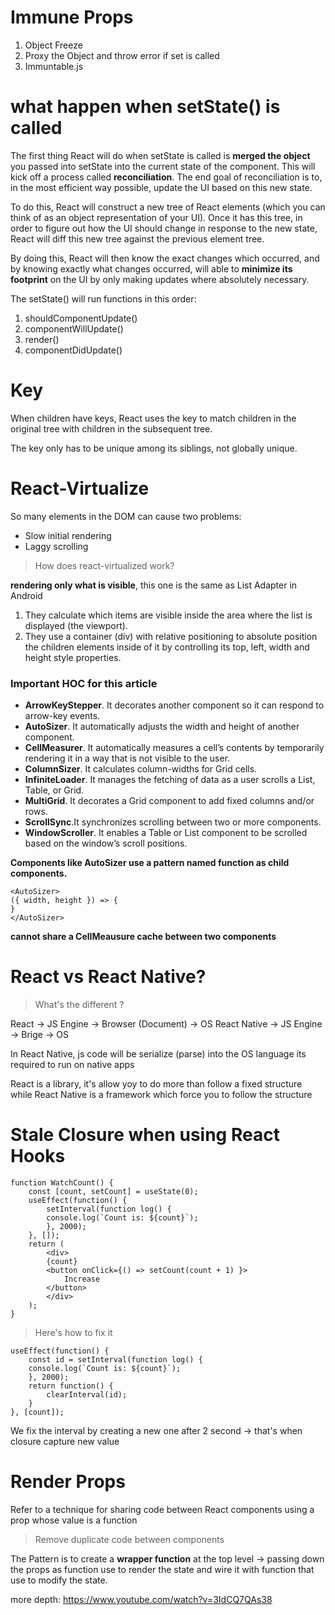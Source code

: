 # Immune Props

1. Object Freeze
2. Proxy the Object and throw error if set is called
3. Immuntable.js

# what happen when setState() is called

The first thing React will do when setState is called is **merged the object** you passed into setState into the current state of the component. This will kick off a process called **reconciliation**. The end goal of reconciliation is to, in the most efficient way possible, update the UI based on this new state.

To do this, React will construct a new tree of React elements (which you can think of as an object representation of your UI). Once it has this tree, in order to figure out how the UI should change in response to the new state, React will diff this new tree against the previous element tree.

By doing this, React will then know the exact changes which occurred, and by knowing exactly what changes occurred, will able to **minimize its footprint** on the UI by only making updates where absolutely necessary.

The setState() will run functions in this order:

1. shouldComponentUpdate()
2. componentWillUpdate()
3. render()
4. componentDidUpdate()

# Key

When children have keys, React uses the key to match children in the original tree with children in the subsequent tree.

The key only has to be unique among its siblings, not globally unique.

# React-Virtualize

So many elements in the DOM can cause two problems:

- Slow initial rendering
- Laggy scrolling

> How does react-virtualized work?

**rendering only what is visible**, this one is the same as List Adapter in Android

1. They calculate which items are visible inside the area where the list is displayed (the viewport).
2. They use a container (div) with relative positioning to absolute position the children elements inside of it by controlling its top, left, width and height style properties.

### Important HOC for this article

- **ArrowKeyStepper**. It decorates another component so it can respond to arrow-key events.
- **AutoSizer**. It automatically adjusts the width and height of another component.
- **CellMeasurer**. It automatically measures a cell’s contents by temporarily rendering it in a way that is not visible to the user.
- **ColumnSizer**. It calculates column-widths for Grid cells.
- **InfiniteLoader**. It manages the fetching of data as a user scrolls a List, Table, or Grid.
- **MultiGrid**. It decorates a Grid component to add fixed columns and/or rows.
- **ScrollSync**.It synchronizes scrolling between two or more components.
- **WindowScroller**. It enables a Table or List component to be scrolled based on the window’s scroll positions.

**Components like AutoSizer use a pattern named function as child components.**

    <AutoSizer>
    ({ width, height }) => {
    }
    </AutoSizer>

**cannot share a CellMeausure cache between two components**

# React vs React Native?

> What's the different ?

React -> JS Engine -> Browser (Document) -> OS
React Native -> JS Engine -> Brige -> OS

In React Native, js code will be serialize (parse) into the OS language its required to run on native apps

React is a library, it's allow yoy to do more than follow a fixed structure while React Native is a framework which force you to follow the structure

# Stale Closure when using React Hooks

    function WatchCount() {
        const [count, setCount] = useState(0);
        useEffect(function() {
            setInterval(function log() {
            console.log(`Count is: ${count}`);
            }, 2000);
        }, []);
        return (
            <div>
            {count}
            <button onClick={() => setCount(count + 1) }>
                Increase
            </button>
            </div>
        );
    }

> Here's how to fix it

    useEffect(function() {
        const id = setInterval(function log() {
        console.log(`Count is: ${count}`);
        }, 2000);
        return function() {
            clearInterval(id);
        }
    }, [count]);

We fix the interval by creating a new one after 2 second -> that's when closure capture new value

# Render Props

Refer to a technique for sharing code between React components using a prop whose value is a function

> Remove duplicate code between components

The Pattern is to create a **wrapper function** at the top level -> passing down the props as function use to render the state and wire it with function that use to modify the state.

more depth: https://www.youtube.com/watch?v=3IdCQ7QAs38

